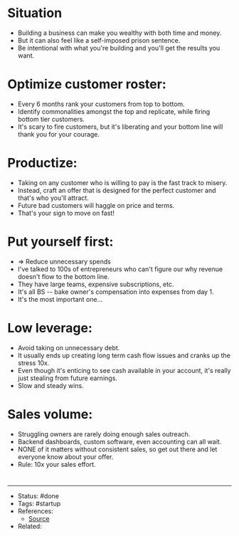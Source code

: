 # Situation
- Building a business can make you wealthy with both time and money.
- But it can also feel like a self-imposed prison sentence.
- Be intentional with what you're building and you'll get the results you want.

# Optimize customer roster:
- Every 6 months rank your customers from top to bottom.
- Identify commonalities amongst the top and replicate, while firing bottom tier customers.
- It's scary to fire customers, but it's liberating and your bottom line will thank you for your courage.

# Productize:
- Taking on any customer who is willing to pay is the fast track to misery.
- Instead, craft an offer that is designed for the perfect customer and that's who you'll attract.
- Future bad customers will haggle on price and terms.
- That's your sign to move on fast!

# Put yourself first:
- => Reduce unnecessary spends
- I've talked to 100s of entrepreneurs who can't figure our why revenue doesn't flow to the bottom line.
- They have large teams, expensive subscriptions, etc.
- It's all BS -- bake owner's compensation into expenses from day 1.
- It's the most important one...

# Low leverage:
- Avoid taking on unnecessary debt.
- It usually ends up creating long term cash flow issues and cranks up the stress 10x.
- Even though it's enticing to see cash available in your account, it's really just stealing from future earnings.
- Slow and steady wins.

# Sales volume:
- Struggling owners are rarely doing enough sales outreach.
- Backend dashboards, custom software, even accounting can all wait.
- NONE of it matters without consistent sales, so get out there and let everyone know about your offer.
- Rule: 10x your sales effort.

#
---
- Status: #done
- Tags: #startup
- References:
	- [Source](https://twitter.com/barrettjoneill/status/1599034206167834625)
- Related:
